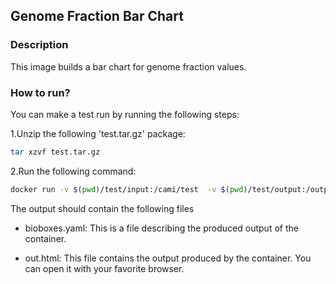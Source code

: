 ## Genome Fraction Bar Chart

### Description

This image builds a bar chart for genome fraction values.

### How to run?

You can make a test run by running the following steps:

1.Unzip the following 'test.tar.gz' package:

~~~BASH
tar xzvf test.tar.gz
~~~

2.Run the following command:

~~~BASH
docker run -v $(pwd)/test/input:/cami/test  -v $(pwd)/test/output:/output  pbelmann/genome_fraction  /project/bar_chart.r /cami/test/commits_info.tsv combined_reference/transposed_report.tsv
~~~

The output should contain the following files

* bioboxes.yaml: This is a file describing the produced output of the container.

* out.html: This file contains the output produced by the container. You can open it with your favorite browser.
